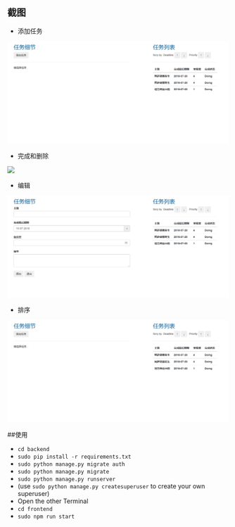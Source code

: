 ## 截图
- 添加任务

![](添加任务.gif)


- 完成和删除

![](完成和删除.gif)

- 编辑

![](编辑.gif)

- 排序

![](排序.gif)


##使用
- `cd backend`
- `sudo pip install -r requirements.txt`
- `sudo python manage.py migrate auth`
- `sudo python manage.py migrate`
- `sudo python manage.py runserver`
- (use `sudo python manage.py createsuperuser` to create your own superuser)
- Open the other Terminal
- `cd frontend`
- `sudo npm run start`
